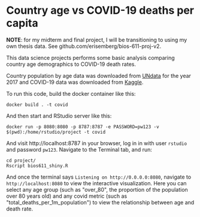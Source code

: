 Country age vs COVID-19 deaths per capita 
=========================================

**NOTE**: for my midterm and final project, I will be transitioning to using my own thesis data. See github.com/erisemberg/bios-611-proj-v2. 

This data science projects performs some basic analysis comparing country age demographics to COVID-19 death rates. 

Country population by age data was downloaded from [UNdata](http://data.un.org/Data.aspx?d=POP&f=tableCode%3A22) for the year 2017 and COVID-19 data was downloaded from [Kaggle](https://www.kaggle.com/josephassaker/covid19-global-dataset). 

To run this code, build the docker container like this:

```
docker build . -t covid 
```

And then start and RStudio server like this: 

```
docker run -p 8080:8080 -p 8787:8787 -e PASSWORD=pw123 -v $(pwd):/home/rstudio/project -t covid
```

And visit http://localhost:8787 in your browser, log in in with user `rstudio` and password `pw123`. Navigate to the Terminal tab, and run:

```
cd project/
Rscript bios611_shiny.R
```

And once the terminal says `Listening on http://0.0.0.0:8080`, navigate to `http://localhost:8080` to view the interactive visualization. Here you can select any age group (such as "over_80", the proportion of the population over 80 years old) and any covid metric (such as "total_deaths_per_1m_population") to view the relationship between age and death rate. 